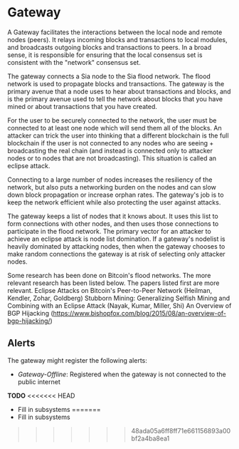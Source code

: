 # Gateway

A Gateway facilitates the interactions between the local node and remote nodes
(peers). It relays incoming blocks and transactions to local modules, and
broadcasts outgoing blocks and transactions to peers. In a broad sense, it is
responsible for ensuring that the local consensus set is consistent with the
"network" consensus set.

The gateway connects a Sia node to the Sia flood network. The flood network is
used to propagate blocks and transactions. The gateway is the primary avenue
that a node uses to hear about transactions and blocks, and is the primary
avenue used to tell the network about blocks that you have mined or about
transactions that you have created.

For the user to be securely connected to the network, the user must be connected
to at least one node which will send them all of the blocks. An attacker can
trick the user into thinking that a different blockchain is the full blockchain
if the user is not connected to any nodes who are seeing + broadcasting the real
chain (and instead is connected only to attacker nodes or to nodes that are not
broadcasting). This situation is called an eclipse attack.

Connecting to a large number of nodes increases the resiliency of the network,
but also puts a networking burden on the nodes and can slow down block
propagation or increase orphan rates. The gateway's job is to keep the network
efficient while also protecting the user against attacks.

The gateway keeps a list of nodes that it knows about. It uses this list to form
connections with other nodes, and then uses those connections to participate in
the flood network. The primary vector for an attacker to achieve an eclipse
attack is node list domination. If a gateway's nodelist is heavily dominated by
attacking nodes, then when the gateway chooses to make random connections the
gateway is at risk of selecting only attacker nodes.

Some research has been done on Bitcoin's flood networks. The more relevant
research has been listed below. The papers listed first are more relevant.
    Eclipse Attacks on Bitcoin's Peer-to-Peer Network (Heilman, Kendler, Zohar, Goldberg)
    Stubborn Mining: Generalizing Selfish Mining and Combining with an Eclipse Attack (Nayak, Kumar, Miller, Shi)
    An Overview of BGP Hijacking (https://www.bishopfox.com/blog/2015/08/an-overview-of-bgp-hijacking/)

## Alerts
The gateway might register the following alerts:

- *Gateway-Offline*: Registered when the gateway is not connected to the public internet

**TODO**
<<<<<<< HEAD
 - Fill in subsystems
=======
 - Fill in subsystems
>>>>>>> 48ada05a6ff8ff71e661156893a00bf2a4ba8ea1
